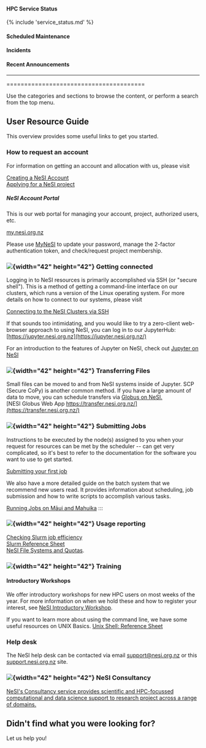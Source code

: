 #### HPC Service Status
{% include 'service_status.md' %}

#### Scheduled Maintenance

#### Incidents

#### Recent Announcements
---------------------------------------------------------------------

=======================================

Use the categories and sections to browse the content, or perform a
search from the top menu.

<div>

User Resource Guide
-------------------

This overview provides some useful links to get you started.

</div>

### How to request an account

For information on getting an account and allocation with us, please
visit

[Creating a NeSI
Account](https://support.nesi.org.nz/hc/en-gb/articles/360000159715)\
[Applying for a NeSI
project](https://support.nesi.org.nz/hc/en-gb/articles/360000174976)

##### NeSI Account Portal

This is our web portal for managing your account, project, authorized
users, etc.

[my.nesi.org.nz](https://my.nesi.org.nz)

Please use [MyNeSI](https://my.nesi.org.nz/) to update your password,
manage the 2-factor authentication token, and check/request project
membership.

### ![](//theme.zdassets.com/theme_assets/85418/c8f68fb4c794d902683e2abdc7a22e20abf4fa82.png){width="42" height="42"} Getting connected

Logging in to NeSI resources is primarily accomplished via SSH (or
"secure shell"). This is a method of getting a command-line interface on
our clusters, which runs a version of the Linux operating system. For
more details on how to connect to our systems, please visit

[Connecting to the NeSI Clusters via
SSH](https://support.nesi.org.nz/hc/en-gb/articles/360001016335)

If that sounds too intimidating, and you would like to try a zero-client
web-browser approach to using NeSI, you can log in to our JupyterHub:
[https://jupyter.nesi.org.nz](https://jupyter.nesi.org.nz/)

For an introduction to the features of Jupyter on NeSI, check out
[Jupyter on
NeSI](https://support.nesi.org.nz/hc/en-gb/articles/360001555615)

### ![](//theme.zdassets.com/theme_assets/85418/79671a6d774b40afcb09faac902942fed76cfca8.png){width="42" height="42"} Transferring Files

Small files can be moved to and from NeSI systems inside of Jupyter. SCP
(Secure CoPy) is another common method. If you have a large amount of
data to move, you can schedule transfers via [Globus on
NeSI.](https://support.nesi.org.nz/hc/en-gb/articles/360000576776)\
[NESI Globus Web App
https://transfer.nesi.org.nz/](https://transfer.nesi.org.nz/)

### ![](//theme.zdassets.com/theme_assets/85418/c8f68fb4c794d902683e2abdc7a22e20abf4fa82.png){width="42" height="42"} Submitting Jobs

Instructions to be executed by the node(s) assigned to you when your
request for resources can be met by the scheduler -- can get very
complicated, so it's best to refer to the documentation for the software
you want to use to get started.

[Submitting your first
job](https://support.nesi.org.nz/hc/en-gb/articles/360000684396)

We also have a more detailed guide on the batch system that we recommend
new users read. It provides information about scheduling, job submission
and how to write scripts to accomplish various tasks.

[Running Jobs on Māui and
Mahuika](https://support.nesi.org.nz/hc/en-gb/sections/360000030876)
:::

### ![](//theme.zdassets.com/theme_assets/85418/c8f68fb4c794d902683e2abdc7a22e20abf4fa82.png){width="42" height="42"} Usage reporting

[Checking Slurm job
efficiency](https://support.nesi.org.nz/hc/en-gb/articles/360000903776)\
[Slurm Reference
Sheet](https://support.nesi.org.nz/hc/en-gb/articles/360000691716)\
[NeSI File Systems and
Quotas](https://support.nesi.org.nz/hc/en-gb/articles/360000177256).

### ![](//theme.zdassets.com/theme_assets/85418/d84f915c1b7b670c39e246a991d877c9ac21d3e2.png){width="42" height="42"} Training

#### Introductory Workshops

We offer introductory workshops for new HPC users on most weeks of the
year. For more information on when we hold these and how to register
your interest, see [NeSI Introductory
Workshop](https://support.nesi.org.nz/hc/en-gb/articles/360000428676).

If you want to learn more about using the command line, we have some
useful resources on UNIX Basics. [Unix Shell: Reference
Sheet](/hc/en-gb/articles/360001393596)

### Help desk

The NeSI help desk can be contacted via email <support@nesi.org.nz> or
this
[support.nesi.org.nz](https://support.nesi.org.nz/hc/en-gb/requests/new)
site.

### ![](//theme.zdassets.com/theme_assets/85418/9a90082aeba086623edb2a7d51d4dc02cfeb391f.png){width="42" height="42"} NeSI Consultancy

[NeSI\'s Consultancy service provides scientific and HPC-focussed
computational and data science support to research project across a
range of
domains.](https://support.nesi.org.nz/hc/en-gb/articles/360000751916)

Didn't find what you were looking for?
--------------------------------------

Let us help you!

